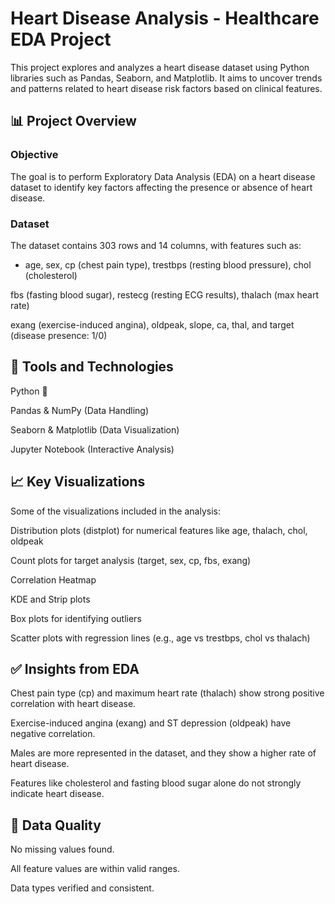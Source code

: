 # Heart Disease Analysis - Healthcare EDA Project
This project explores and analyzes a heart disease dataset using Python libraries such as Pandas, Seaborn, and Matplotlib. It aims to uncover trends and patterns related to heart disease risk factors based on clinical features.

## 📊 Project Overview 
### Objective
The goal is to perform Exploratory Data Analysis (EDA) on a heart disease dataset to identify key factors affecting the presence or absence of heart disease.

### Dataset
The dataset contains 303 rows and 14 columns, with features such as:

- age, sex, cp (chest pain type), trestbps (resting blood pressure), chol (cholesterol)

fbs (fasting blood sugar), restecg (resting ECG results), thalach (max heart rate)

exang (exercise-induced angina), oldpeak, slope, ca, thal, and target (disease presence: 1/0)

## 🔧 Tools and Technologies
Python 🐍

Pandas & NumPy (Data Handling)

Seaborn & Matplotlib (Data Visualization)

Jupyter Notebook (Interactive Analysis)

## 📈 Key Visualizations
Some of the visualizations included in the analysis:

Distribution plots (distplot) for numerical features like age, thalach, chol, oldpeak

Count plots for target analysis (target, sex, cp, fbs, exang)

Correlation Heatmap

KDE and Strip plots

Box plots for identifying outliers

Scatter plots with regression lines (e.g., age vs trestbps, chol vs thalach)

## ✅ Insights from EDA
Chest pain type (cp) and maximum heart rate (thalach) show strong positive correlation with heart disease.

Exercise-induced angina (exang) and ST depression (oldpeak) have negative correlation.

Males are more represented in the dataset, and they show a higher rate of heart disease.

Features like cholesterol and fasting blood sugar alone do not strongly indicate heart disease.

## 🧹 Data Quality
No missing values found.

All feature values are within valid ranges.

Data types verified and consistent.

